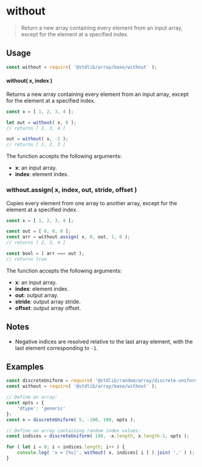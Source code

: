 <!--

@license Apache-2.0

Copyright (c) 2024 The Stdlib Authors.

Licensed under the Apache License, Version 2.0 (the "License");
you may not use this file except in compliance with the License.
You may obtain a copy of the License at

   http://www.apache.org/licenses/LICENSE-2.0

Unless required by applicable law or agreed to in writing, software
distributed under the License is distributed on an "AS IS" BASIS,
WITHOUT WARRANTIES OR CONDITIONS OF ANY KIND, either express or implied.
See the License for the specific language governing permissions and
limitations under the License.

-->

# without

> Return a new array containing every element from an input array, except for the element at a specified index.

<!-- Section to include introductory text. Make sure to keep an empty line after the intro `section` element and another before the `/section` close. -->

<section class="intro">

</section>

<!-- /.intro -->

<!-- Package usage documentation. -->

<section class="usage">

## Usage

```javascript
const without = require( '@stdlib/array/base/without' );
```

#### without( x, index )

Returns a new array containing every element from an input array, except for the element at a specified index.

```javascript
const x = [ 1, 2, 3, 4 ];

let out = without( x, 0 );
// returns [ 2, 3, 4 ]

out = without( x, -1 );
// returns [ 1, 2, 3 ]
```

The function accepts the following arguments:

-   **x**: an input array.
-   **index**: element index.

### without.assign( x, index, out, stride, offset )

Copies every element from one array to another array, except for the element at a specified index.

```javascript
const x = [ 1, 2, 3, 4 ];

const out = [ 0, 0, 0 ];
const arr = without.assign( x, 0, out, 1, 0 );
// returns [ 2, 3, 4 ]

const bool = ( arr === out );
// returns true
```

The function accepts the following arguments:

-   **x**: an input array.
-   **index**: element index.
-   **out**: output array.
-   **stride**: output array stride.
-   **offset**: output array offset.

</section>

<!-- /.usage -->

<!-- Package usage notes. Make sure to keep an empty line after the `section` element and another before the `/section` close. -->

<section class="notes">

## Notes

-   Negative indices are resolved relative to the last array element, with the last element corresponding to `-1`.

</section>

<!-- /.notes -->

<!-- Package usage examples. -->

<section class="examples">

## Examples

<!-- eslint no-undef: "error" -->

```javascript
const discreteUniform = require( '@stdlib/random/array/discrete-uniform' );
const without = require( '@stdlib/array/base/without' );

// Define an array:
const opts = {
    'dtype': 'generic'
};
const x = discreteUniform( 5, -100, 100, opts );

// Define an array containing random index values:
const indices = discreteUniform( 100, -x.length, x.length-1, opts );

for ( let i = 0; i < indices.length; i++ ) {
    console.log( 'x = [%s]', without( x, indices[ i ] ).join( ',' ) );
}
```

</section>

<!-- /.examples -->

<!-- Section to include cited references. If references are included, add a horizontal rule *before* the section. Make sure to keep an empty line after the `section` element and another before the `/section` close. -->

<section class="references">

</section>

<!-- /.references -->

<!-- Section for related `stdlib` packages. Do not manually edit this section, as it is automatically populated. -->

<section class="related">

</section>

<!-- /.related -->

<!-- Section for all links. Make sure to keep an empty line after the `section` element and another before the `/section` close. -->

<section class="links">

</section>

<!-- /.links -->
